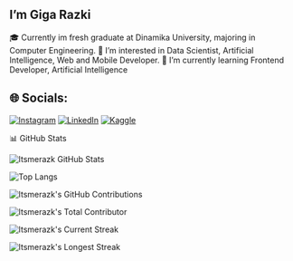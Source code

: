 
## I’m Giga Razki 
 🎓 Currently im fresh graduate at Dinamika University, majoring in Computer Engineering.
 👀 I’m interested in Data Scientist, Artificial Intelligence, Web and Mobile Developer.
 🌱 I’m currently learning Frontend Developer, Artificial Intelligence
 
## 🌐 Socials:
[![Instagram](https://img.shields.io/badge/Instagram-%23E4405F.svg?logo=Instagram&logoColor=white)](https://www.instagram.com/gigarazkiarianda/) 
[![LinkedIn](https://img.shields.io/badge/LinkedIn-%230077B5.svg?logo=linkedin&logoColor=white)](https://www.linkedin.com/in/gigarazkiarianda/)
[![Kaggle](https://img.shields.io/badge/Kaggle-035a7d?style=for-the-badge&logo=kaggle&logoColor=white)](https://www.kaggle.com/gigarazki)
           
📊 GitHub Stats

![Itsmerazk GitHub Stats](https://github-readme-stats.vercel.app/api?username=itsmerazk&show_icons=true&theme=radical&include_all_commits=true&count_private=true)

![Top Langs](https://github-readme-stats.vercel.app/api/top-langs/?username=itsmerazk&layout=compact&theme=radical)

![Itsmerazk's GitHub Contributions](https://github-readme-streak-stats.herokuapp.com/?user=itsmerazk&theme=radical)

![Itsmerazk's Total Contributor](https://github-readme-stats.vercel.app/api/contributors-anuraghazra&theme=radical)

![Itsmerazk's Current Streak](https://github-readme-streak-stats.herokuapp.com/?user=itsmerazk&theme=radical&hide_border=true)

![Itsmerazk's Longest Streak](https://github-readme-streak-stats.herokuapp.com/?user=itsmerazk&theme=radical&hide_border=true&dates=false&stroke=0000)











